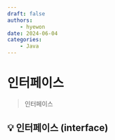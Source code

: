 ```yaml
---
draft: false
authors:
    - hyewon
date: 2024-06-04
categories:
    - Java
---
```


# 인터페이스

> 인터페이스

<!-- more -->

## 💡 인터페이스 (interface)
